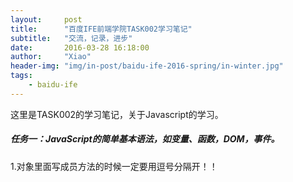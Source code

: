 ```yaml
---
layout:     post
title:      "百度IFE前端学院TASK002学习笔记"
subtitle:   "交流，记录，进步"
date:       2016-03-28 16:18:00
author:     "Xiao"
header-img: "img/in-post/baidu-ife-2016-spring/in-winter.jpg"
tags:
    - baidu-ife
---
```



这里是TASK002的学习笔记，关于Javascript的学习。

##### 任务一：JavaScript的简单基本语法，如变量、函数，DOM，事件。
1.对象里面写成员方法的时候一定要用逗号分隔开！！